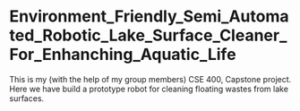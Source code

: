 # Environment_Friendly_Semi_Automated_Robotic_Lake_Surface_Cleaner_For_Enhanching_Aquatic_Life
This is my (with the help of my group members) CSE 400, Capstone project. Here we have build a prototype robot for cleaning floating wastes from lake surfaces. 
